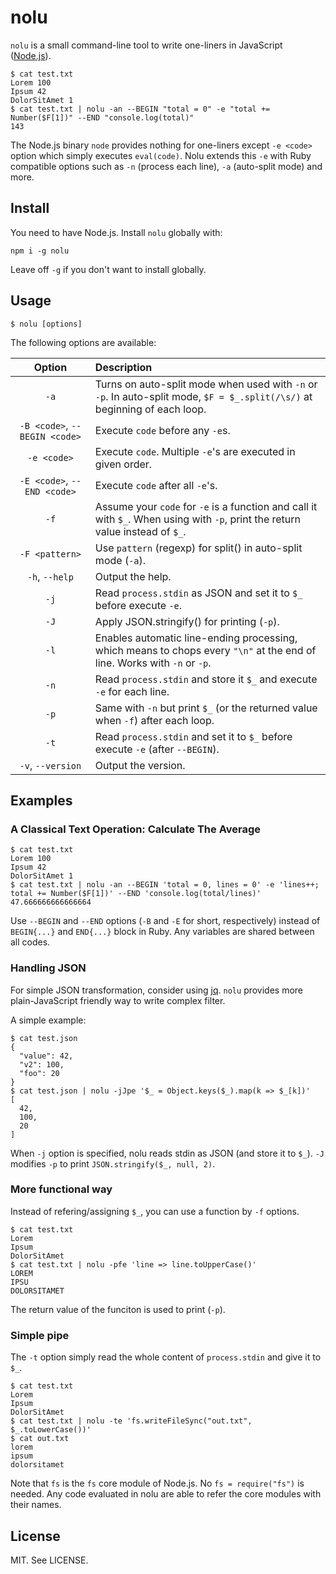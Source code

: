 
# nolu


`nolu` is a small command-line tool to write one-liners in JavaScript ([Node.js](https://nodejs.org/)).

```
$ cat test.txt
Lorem 100
Ipsum 42
DolorSitAmet 1
$ cat test.txt | nolu -an --BEGIN "total = 0" -e "total += Number($F[1])" --END "console.log(total)"
143
```

The Node.js binary `node` provides nothing for one-liners except `-e <code>` option which simply executes `eval(code)`.
Nolu extends this `-e` with Ruby compatible options such as `-n` (process each line), `-a` (auto-split mode) and more.

## Install

You need to have Node.js. Install `nolu` globally with:

```
npm i -g nolu
```

Leave off `-g` if you don't want to install globally.

## Usage

```
$ nolu [options]
```

The following options are available:

|Option|Description|
|:----:|:------------|
|`-a`|Turns on auto-split mode when used with `-n` or `-p`. In auto-split mode, `$F = $_.split(/\s/)` at beginning of each loop.|
|`-B <code>`, `--BEGIN <code>`|Execute `code` before any `-e`s.|
|`-e <code>`|Execute `code`. Multiple `-e`'s are executed in given order.|
|`-E <code>`, `--END <code>`|Execute `code` after all `-e`'s.|
|`-f`|Assume your `code` for `-e` is a function and call it with `$_`. When using with `-p`, print the return value instead of `$_`.|
|`-F <pattern>`|Use `pattern` (regexp) for split() in auto-split mode (`-a`).|
|`-h`, `--help`|Output the help.|
|`-j`|Read `process.stdin` as JSON and set it to `$_` before execute `-e`.|
|`-J`|Apply JSON.stringify() for printing (`-p`).|
|`-l`|Enables automatic line-ending processing, which means to chops every `"\n"` at the end of line. Works with `-n` or `-p`.|
|`-n`|Read `process.stdin` and store it `$_` and execute `-e` for each line.|
|`-p`|Same with `-n` but print `$_` (or the returned value when `-f`) after each loop.|
|`-t`|Read `process.stdin` and set it to `$_` before execute `-e` (after `--BEGIN`).|
|`-v`, `--version`|Output the version.|

## Examples

### A Classical Text Operation: Calculate The Average

```
$ cat test.txt
Lorem 100
Ipsum 42
DolorSitAmet 1
$ cat test.txt | nolu -an --BEGIN 'total = 0, lines = 0' -e 'lines++; total += Number($F[1])' --END 'console.log(total/lines)'
47.666666666666664
```

Use `--BEGIN` and `--END` options (`-B` and `-E` for short, respectively) instead of `BEGIN{...}` and `END{...}` block in Ruby.
Any variables are shared between all codes.

### Handling JSON

For simple JSON transformation, consider using [jq](https://stedolan.github.io/jq/).
`nolu` provides more plain-JavaScript friendly way to write complex filter.

A simple example:

```
$ cat test.json
{
  "value": 42,
  "v2": 100,
  "foo": 20
}
$ cat test.json | nolu -jJpe '$_ = Object.keys($_).map(k => $_[k])'
[
  42,
  100,
  20
]
```

When `-j` option is specified, nolu reads stdin as JSON (and store it to `$_`).
`-J` modifies `-p` to print `JSON.stringify($_, null, 2)`.

### More functional way

Instead of refering/assigning `$_`, you can use a function by `-f` options.

```
$ cat test.txt
Lorem
Ipsum
DolorSitAmet
$ cat test.txt | nolu -pfe 'line => line.toUpperCase()'
LOREM
IPSU
DOLORSITAMET
```

The return value of the funciton is used to print (`-p`).

### Simple pipe

The `-t` option simply read the whole content of `process.stdin` and give it to `$_`.

```
$ cat test.txt
Lorem
Ipsum
DolorSitAmet
$ cat test.txt | nolu -te 'fs.writeFileSync("out.txt", $_.toLowerCase())'
$ cat out.txt
lorem
ipsum
dolorsitamet
```

Note that `fs` is the `fs` core module of Node.js.
No `fs = require("fs")` is needed.
Any code evaluated in nolu are able to refer the core modules with their names.

## License

MIT. See LICENSE.
